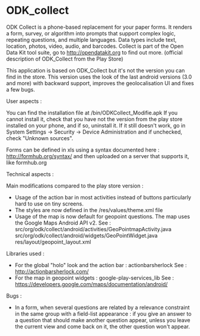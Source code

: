 ODK_collect
===========

ODK Collect is a phone-based replacement for your paper forms. It renders a form, survey, or algorithm into prompts that support complex logic, repeating questions, and multiple languages. Data types include text, location, photos, video, audio, and barcodes. Collect is part of the Open Data Kit tool suite, go to http://opendatakit.org to find out more.
(official description of ODK_Collect from the Play Store)

This application is based on ODK_Collect but it's not the version you can find in the store. This version uses the look of the last android versions (3.0 and more) with backward support, improves the geolocalisation UI and fixes a few bugs.

User aspects : 

You can find the installation file at /bin/ODKCollect_Modifie.apk
If you cannot install it, check that you have not the version from the play store installed on your phone, and if so, uninstall it. If it still doesn't work, go in System Settings -> Security -> Device Administration and if unchecked, check "Unknown sources".

Forms can be defined in xls using a syntax documented here : http://formhub.org/syntax/ and then uploaded on a server that supports it, like formhub.org


Technical aspects : 

Main modifications compared to the play store version : 
 - Usage of the action bar in most activities instead of buttons particularly hard to use on tiny screens.
 - The styles are now defined in the /res/values/theme.xml file
 - Usage of the map is now default for geopoint questions. The map uses the Google Maps Android API v2. See : 
		src/org/odk/collect/android/activities/GeoPointmapActivity.java
		src/org/odk/collect/android/widgets/GeoPointWidget.java
		res/layout/geopoint_layout.xml

Libraries used : 
 - For the global "holo" look and the action bar : actionbarsherlock
See : http://actionbarsherlock.com/
 - For the map in geopoint widgets : google-play-services_lib
See : https://developers.google.com/maps/documentation/android/

Bugs : 
 - In a form, when several questions are related by a relevance constraint in the same group with a field-list appearance : if you give an answer to a question that should make another question appear, unless you leave the current view and come back on it, the other question won't appear.


